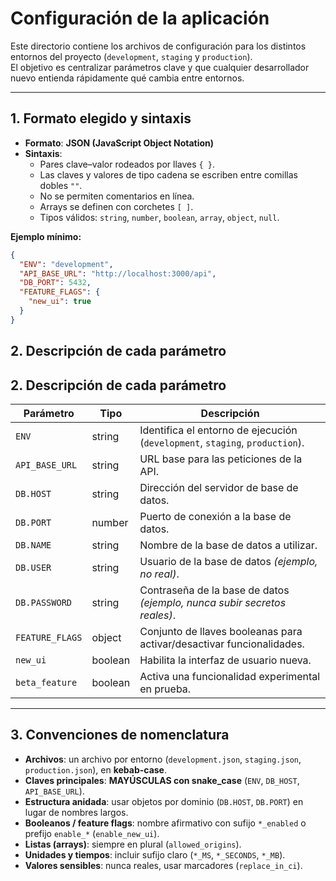 # Configuración de la aplicación

Este directorio contiene los archivos de configuración para los distintos entornos del proyecto (`development`, `staging` y `production`).  
El objetivo es centralizar parámetros clave y que cualquier desarrollador nuevo entienda rápidamente qué cambia entre entornos.

---

## 1. Formato elegido y sintaxis

- **Formato**: **JSON (JavaScript Object Notation)**
- **Sintaxis**:
  - Pares clave–valor rodeados por llaves `{ }`.
  - Las claves y valores de tipo cadena se escriben entre comillas dobles `""`.
  - No se permiten comentarios en línea.
  - Arrays se definen con corchetes `[ ]`.
  - Tipos válidos: `string`, `number`, `boolean`, `array`, `object`, `null`.

**Ejemplo mínimo:**

```json
{
  "ENV": "development",
  "API_BASE_URL": "http://localhost:3000/api",
  "DB_PORT": 5432,
  "FEATURE_FLAGS": {
    "new_ui": true
  }
}
```

## 2. Descripción de cada parámetro

## 2. Descripción de cada parámetro

| **Parámetro**   | **Tipo** | **Descripción**                                                              |
| --------------- | -------- | ---------------------------------------------------------------------------- |
| `ENV`           | string   | Identifica el entorno de ejecución (`development`, `staging`, `production`). |
| `API_BASE_URL`  | string   | URL base para las peticiones de la API.                                      |
| `DB.HOST`       | string   | Dirección del servidor de base de datos.                                     |
| `DB.PORT`       | number   | Puerto de conexión a la base de datos.                                       |
| `DB.NAME`       | string   | Nombre de la base de datos a utilizar.                                       |
| `DB.USER`       | string   | Usuario de la base de datos _(ejemplo, no real)_.                            |
| `DB.PASSWORD`   | string   | Contraseña de la base de datos _(ejemplo, nunca subir secretos reales)_.     |
| `FEATURE_FLAGS` | object   | Conjunto de llaves booleanas para activar/desactivar funcionalidades.        |
| `new_ui`        | boolean  | Habilita la interfaz de usuario nueva.                                       |
| `beta_feature`  | boolean  | Activa una funcionalidad experimental en prueba.                             |

---

## 3. Convenciones de nomenclatura

- **Archivos**: un archivo por entorno (`development.json`, `staging.json`, `production.json`), en **kebab-case**.  
- **Claves principales**: **MAYÚSCULAS con snake_case** (`ENV`, `DB_HOST`, `API_BASE_URL`).  
- **Estructura anidada**: usar objetos por dominio (`DB.HOST`, `DB.PORT`) en lugar de nombres largos.  
- **Booleanos / feature flags**: nombre afirmativo con sufijo `*_enabled` o prefijo `enable_*` (`enable_new_ui`).  
- **Listas (arrays)**: siempre en plural (`allowed_origins`).  
- **Unidades y tiempos**: incluir sufijo claro (`*_MS`, `*_SECONDS`, `*_MB`).  
- **Valores sensibles**: nunca reales, usar marcadores (`replace_in_ci`).  
